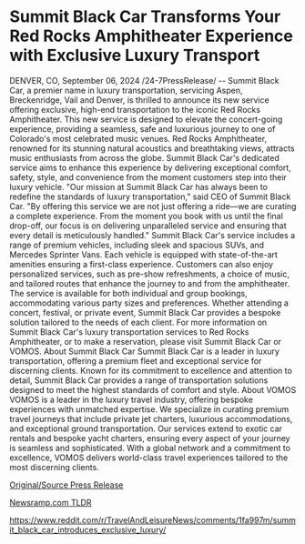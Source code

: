 # Summit Black Car Transforms Your Red Rocks Amphitheater Experience with Exclusive Luxury Transport

DENVER, CO, September 06, 2024 /24-7PressRelease/ -- Summit Black Car, a premier name in luxury transportation, servicing Aspen, Breckenridge, Vail and Denver, is thrilled to announce its new service offering exclusive, high-end transportation to the iconic Red Rocks Amphitheater. This new service is designed to elevate the concert-going experience, providing a seamless, safe and luxurious journey to one of Colorado's most celebrated music venues.  Red Rocks Amphitheater, renowned for its stunning natural acoustics and breathtaking views, attracts music enthusiasts from across the globe. Summit Black Car's dedicated service aims to enhance this experience by delivering exceptional comfort, safety, style, and convenience from the moment customers step into their luxury vehicle.  "Our mission at Summit Black Car has always been to redefine the standards of luxury transportation," said CEO of Summit Black Car. "By offering this service we are not just offering a ride—we are curating a complete experience. From the moment you book with us until the final drop-off, our focus is on delivering unparalleled service and ensuring that every detail is meticulously handled."  Summit Black Car's service includes a range of premium vehicles, including sleek and spacious SUVs, and Mercedes Sprinter Vans. Each vehicle is equipped with state-of-the-art amenities ensuring a first-class experience. Customers can also enjoy personalized services, such as pre-show refreshments, a choice of music, and tailored routes that enhance the journey to and from the amphitheater.  The service is available for both individual and group bookings, accommodating various party sizes and preferences. Whether attending a concert, festival, or private event, Summit Black Car provides a bespoke solution tailored to the needs of each client.  For more information on Summit Black Car's luxury transportation services to Red Rocks Amphitheater, or to make a reservation, please visit Summit Black Car or VOMOS.  About Summit Black Car Summit Black Car is a leader in luxury transportation, offering a premium fleet and exceptional service for discerning clients. Known for its commitment to excellence and attention to detail, Summit Black Car provides a range of transportation solutions designed to meet the highest standards of comfort and style.  About VOMOS VOMOS is a leader in the luxury travel industry, offering bespoke experiences with unmatched expertise. We specialize in curating premium travel journeys that include private jet charters, luxurious accommodations, and exceptional ground transportation. Our services extend to exotic car rentals and bespoke yacht charters, ensuring every aspect of your journey is seamless and sophisticated. With a global network and a commitment to excellence, VOMOS delivers world-class travel experiences tailored to the most discerning clients. 

[Original/Source Press Release](https://www.24-7pressrelease.com/press-release/514049/summit-black-car-transforms-your-red-rocks-amphitheater-experience-with-exclusive-luxury-transport)
                    

[Newsramp.com TLDR](None) 

https://www.reddit.com/r/TravelAndLeisureNews/comments/1fa997m/summit_black_car_introduces_exclusive_luxury/